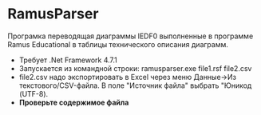# RamusParser
Програмка переводящая диаграммы IEDF0 выполненные в программе Ramus Educational в таблицы технического описания диаграмм.

* Требует .Net Framework 4.7.1
* Запускается из командной строки: ramusparser.exe file1.rsf file2.csv
* file2.csv надо экспортировать в Excel через меню Данные->Из текстового/CSV-файла. В поле "Источник файла" выбрать "Юникод (UTF-8).
* __Проверьте содержимое файла__
